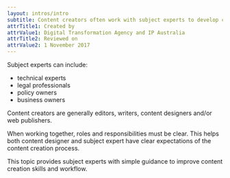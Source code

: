 ```yaml
---
layout: intros/intro
subtitle: Content creators often work with subject experts to develop content.
attrTitle1: Created by
attrValue1: Digital Transformation Agency and IP Australia
attrTitle2: Reviewed on
attrValue2: 1 November 2017
---
```

Subject experts can include:
- technical experts
- legal professionals
- policy owners
- business owners

Content creators are generally editors, writers, content designers and/or web publishers.
 
When working together, roles and responsibilities must be clear. This helps both content designer and subject expert have clear expectations of the content creation process.
 
This topic provides subject experts with simple guidance to improve content creation skills and workflow.
